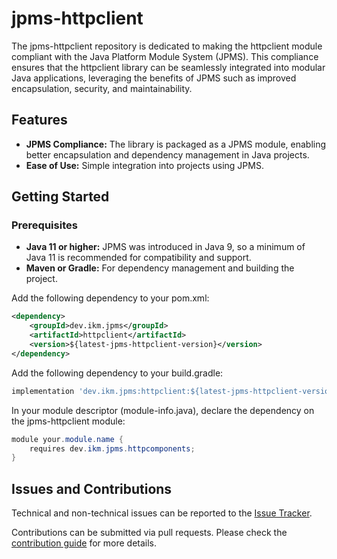 # jpms-httpclient
The jpms-httpclient repository is dedicated to making the httpclient module compliant with the Java Platform Module System (JPMS). This compliance ensures that the httpclient library can be seamlessly integrated into modular Java applications, leveraging the benefits of JPMS such as improved encapsulation, security, and maintainability.

## Features

* **JPMS Compliance:** The library is packaged as a JPMS module, enabling better encapsulation and dependency management in Java projects.
* **Ease of Use:** Simple integration into projects using JPMS.

## Getting Started
### Prerequisites

* **Java 11 or higher:** JPMS was introduced in Java 9, so a minimum of Java 11 is recommended for compatibility and support.
* **Maven or Gradle:** For dependency management and building the project.

Add the following dependency to your pom.xml:
```xml
<dependency>
    <groupId>dev.ikm.jpms</groupId>
	<artifactId>httpclient</artifactId>
    <version>${latest-jpms-httpclient-version}</version>
</dependency>
```

Add the following dependency to your build.gradle:
```groovy
implementation 'dev.ikm.jpms:httpclient:${latest-jpms-httpclient-version}'
```

In your module descriptor (module-info.java), declare the dependency on the jpms-httpclient module:

```java
module your.module.name {
    requires dev.ikm.jpms.httpcomponents;
}
```


## Issues and Contributions
Technical and non-technical issues can be reported to the [Issue Tracker](https://github.com/ikmdev/jpms-httpclient/issues).

Contributions can be submitted via pull requests. Please check the [contribution guide](doc/how-to-contribute.md) for more details.